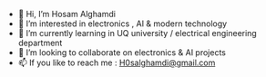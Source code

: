 - 👋 Hi, I’m Hosam Alghamdi
- 👀 I’m interested in electronics , AI & modern technology 
- 🌱 I’m currently learning in UQ university  / electrical engineering department 
- 🤝 I’m looking to collaborate on electronics & AI projects 
- 📫 If you like to reach me : H0salghamdi@gmail.com

<!---
HS-96/HS-96 is a ✨ special ✨ repository because its `README.md` (this file) appears on your GitHub profile.
You can click the Preview link to take a look at your changes.
--->
